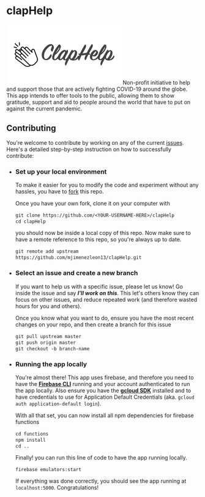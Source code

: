 # clapHelp
<img src="/public/images/og_image.png" width="300px">
Non-profit initiative to help and support those that are actively fighting COVID-19 around the globe.
This app intends to offer tools to the public, allowing them to show gratitude, support and aid to people around the world that have to put on against the current pandemic.

## Contributing
You're welcome to contribute by working on any of the current [issues](/issues). Here's a detailed step-by-step instruction on how to successfully contribute:
- ### Set up your local environment
  To make it easier for you to modify the code and experiment without any hassles, you have to [fork](https://help.github.com/en/github/getting-started-with-github/fork-a-repo) this repo.
  
  Once you have your own fork, clone it on your computer with
  ```
  git clone https://github.com/<YOUR-USERNAME-HERE>/clapHelp
  cd clapHelp
  ```
  you should now be inside a local copy of this repo. Now make sure to have a remote reference to this repo, so you're always up to date.
  ```
  git remote add upstream https://github.com/mjimenezleon13/clapHelp.git
  ```
  
- ### Select an issue and create a new branch
  If you want to help us with a specific issue, please let us know! Go inside the issue and say **_I'll work on this_**. This let's others know they can focus on other issues, and reduce repeated work (and therefore wasted hours for you and others).
  
  Once you know what you want to do, ensure you have the most recent changes on your repo, and then create a branch for this issue
  ```
  git pull upstream master
  git push origin master
  git checkout -b branch-name
  ```
  
- ### Running the app locally
  You're almost there! This app uses firebase, and therefore you need to have the [**Firebase CLI**](https://firebase.google.com/docs/cli?hl=vi) running and your account authenticated to run the app locally. Also ensure you have the [**gcloud SDK**](https://cloud.google.com/sdk/docs#linux) installed and to have credentials to use for Application Default Credentials (aka. `gcloud auth application-default login`).
  
  With all that set, you can now install all npm dependencies for firebase functions
  ```
  cd functions
  npm install
  cd ..
  ```
  
  Finally! you can run this line of code to have the app running locally.
  ```
  firebase emulators:start
  ```
  If everything was done correctly, you should see the app running at `localhost:5000`. Congratulations!
  
